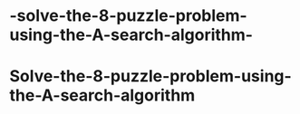 # -solve-the-8-puzzle-problem-using-the-A-search-algorithm-
# Solve-the-8-puzzle-problem-using-the-A-search-algorithm
